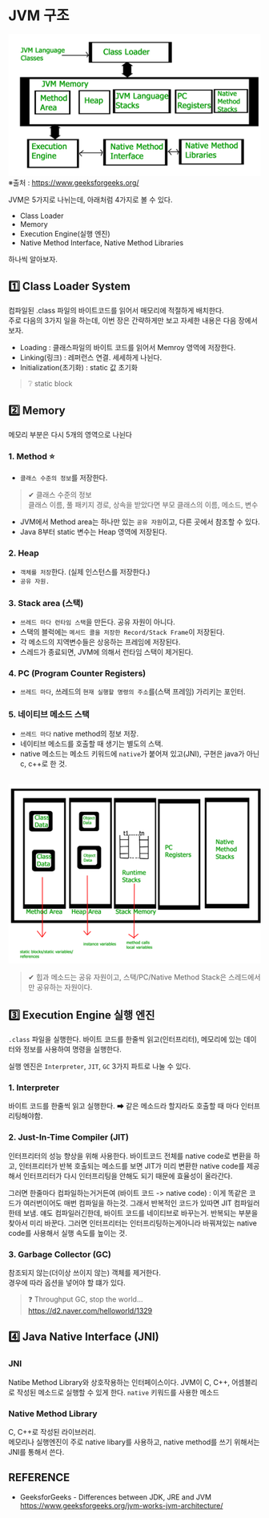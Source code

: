 # JVM 구조
![JVM Architecture](Reference-Image/jvm-architecture.png)
※출처 : https://www.geeksforgeeks.org/

JVM은 5가지로 나뉘는데, 아래처럼 4가지로 볼 수 있다.
* Class Loader
* Memory
* Execution Engine(실행 엔진)
* Native Method Interface, Native Method Libraries

하나씩 알아보자.

## 1️⃣ Class Loader System
컴파일된 .class 파일의 바이트코드를 읽어서 매모리에 적절하게 배치한다. </br>
주로 다음의 3가지 일을 하는데, 이번 장은 간략하게만 보고 자세한 내용은 다음 장에서 보자.
* Loading : 클래스파일의 바이트 코드를 읽어서 Memroy 영역에 저장한다.
* Linking(링크) : 레퍼런스 연결. 세세하게 나뉜다.
* Initialization(초기화) : static 값 초기화

> ❔ static block

## 2️⃣ Memory
메모리 부분은 다시 5개의 영역으로 나뉜다

### 1. Method ⭐
* `클래스 수준의 정보`를 저장한다.
> ✔ 클래스 수준의 정보 </br>
클래스 이름, 풀 패키지 경로, 상속을 받았다면 부모 클래스의 이름, 메소드, 변수 

* JVM에서 Method area는 하나만 있는 `공유 자원`이고, 다른 곳에서 참조할 수 있다.
* Java 8부터 static 변수는 Heap 영역에 저장된다.

### 2. Heap
* `객체를 저장`한다. (실제 인스턴스를 저장한다.) 
* `공유 자원.`

### 3. Stack area (스택)
* `쓰레드 마다 런타임 스택`을 만든다. 공유 자원이 아니다.
* 스택의 블럭에는 `메서드 콜을 저장한 Record/Stack Frame`이 저장된다.
* 각 메소드의 지역변수들은 상응하는 프레임에 저장된다.
* 스레드가 종료되면, JVM에 의해서 런타임 스택이 제거된다.

### 4. PC (Program Counter Registers)
* `쓰레드 마다`, 쓰레드의 `현재 실행할 명령의 주소`를(스택 프레임) 가리키는 포인터.

### 5. 네이티브 메소드 스택
* `쓰레드 마다` native method의 정보 저장.
* 네이티브 메소드를 호출할 때 생기는 별도의 스택.
* native 메소드는 메소드 키워드에 `native`가 붙어져 있고(JNI), 구현은 java가 아닌 c, c++로 한 것.
</br></br>

![JVM-Memory architectur](Reference-Image/jvm-memory-architecture.png)

> ✔ 힙과 메소드는 공유 자원이고, 스택/PC/Native Method Stack은 스레드에서만 공유하는 자원이다.

## 3️⃣ Execution Engine 실행 엔진
`.class` 파일을 실행한다. 바이트 코드를 한줄씩 읽고(인터프리터), 메모리에 있는 데이터와 정보를 사용하여 명령을 실행한다.

실행 엔진은 `Interpreter`, `JIT`, `GC` 3가지 파트로 나눌 수 있다.
### 1. Interpreter
바이트 코드를 한줄씩 읽고 실행한다. </b>
➡ 같은 메소드라 할지라도 호출할 때 마다 인터프리팅해야함. 
### 2. Just-In-Time Compiler (JIT)
인터프리터의 성능 향상을 위해 사용한다.
바이트코드 전체를 native code로 변환을 하고, 인터프리터가 반복 호출되는 메소드를 보면 JIT가 미리 변환한 native code를 제공해서 인터프리터가 다시 인터프리팅을 안해도 되기 때문에 효율성이 올라간다.

그러면 한줄마다 컴파일하는거거든여 (바이트 코드 -> native code)
: 이게 똑같은 코드가 여러번이어도 매번 컴파일을 하는것.
그래서 반복적인 코드가 있따면 JIT 컴파일러한테 보냄.
얘도 컴파일러긴한데, 바이트 코드를 네이티브로 바꾸는거.
반복되는 부분을 찾아서 미리 바꾼다.
그러면 인터프리터는 인터프리팅하는게아니라 바꿔져있는 native code를 사용해서 실행 속도를 높이는 것.

### 3. Garbage Collector (GC)
참조되지 않는(더이상 쓰이지 않는) 객체를 제거한다. </br>
경우에 따라 옵션을 넣어야 할 떄가 있다. </br>
> ❓ Throughput GC, stop the world... </br>
https://d2.naver.com/helloworld/1329

## 4️⃣ Java Native Interface (JNI)
### JNI
Natibe Method Library와 상호작용하는 인터페이스이다. 
JVM이 C, C++, 어셈블리로 작성된 메소드로 실행할 수 있게 한다.
`native` 키워드를 사용한 메소드

### Native Method Library
C, C++로 작성된 라이브러리. </br>
메모리나 실행엔진이 주로 native libary를 사용하고,
native method를 쓰기 위해서는 JNI를 통해서 쓴다.

## REFERENCE
* GeeksforGeeks - Differences between JDK, JRE and JVM </br>
https://www.geeksforgeeks.org/jvm-works-jvm-architecture/